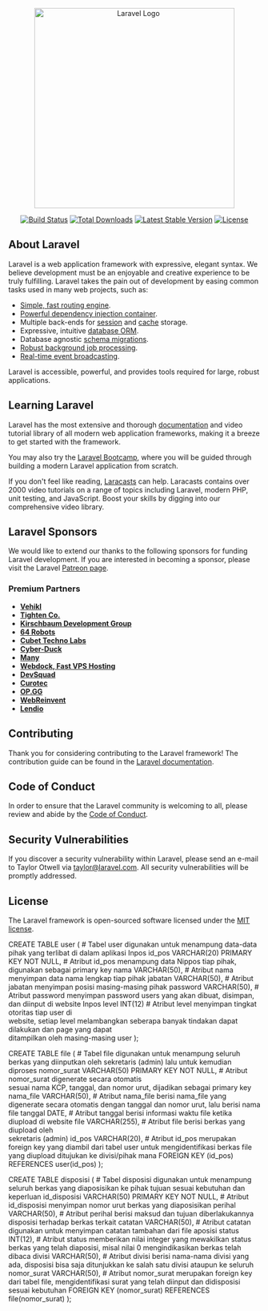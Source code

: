 <p align="center"><a href="https://laravel.com" target="_blank"><img src="https://raw.githubusercontent.com/laravel/art/master/logo-lockup/5%20SVG/2%20CMYK/1%20Full%20Color/laravel-logolockup-cmyk-red.svg" width="400" alt="Laravel Logo"></a></p>

<p align="center">
<a href="https://github.com/laravel/framework/actions"><img src="https://github.com/laravel/framework/workflows/tests/badge.svg" alt="Build Status"></a>
<a href="https://packagist.org/packages/laravel/framework"><img src="https://img.shields.io/packagist/dt/laravel/framework" alt="Total Downloads"></a>
<a href="https://packagist.org/packages/laravel/framework"><img src="https://img.shields.io/packagist/v/laravel/framework" alt="Latest Stable Version"></a>
<a href="https://packagist.org/packages/laravel/framework"><img src="https://img.shields.io/packagist/l/laravel/framework" alt="License"></a>
</p>

## About Laravel

Laravel is a web application framework with expressive, elegant syntax. We believe development must be an enjoyable and creative experience to be truly fulfilling. Laravel takes the pain out of development by easing common tasks used in many web projects, such as:

- [Simple, fast routing engine](https://laravel.com/docs/routing).
- [Powerful dependency injection container](https://laravel.com/docs/container).
- Multiple back-ends for [session](https://laravel.com/docs/session) and [cache](https://laravel.com/docs/cache) storage.
- Expressive, intuitive [database ORM](https://laravel.com/docs/eloquent).
- Database agnostic [schema migrations](https://laravel.com/docs/migrations).
- [Robust background job processing](https://laravel.com/docs/queues).
- [Real-time event broadcasting](https://laravel.com/docs/broadcasting).

Laravel is accessible, powerful, and provides tools required for large, robust applications.

## Learning Laravel

Laravel has the most extensive and thorough [documentation](https://laravel.com/docs) and video tutorial library of all modern web application frameworks, making it a breeze to get started with the framework.

You may also try the [Laravel Bootcamp](https://bootcamp.laravel.com), where you will be guided through building a modern Laravel application from scratch.

If you don't feel like reading, [Laracasts](https://laracasts.com) can help. Laracasts contains over 2000 video tutorials on a range of topics including Laravel, modern PHP, unit testing, and JavaScript. Boost your skills by digging into our comprehensive video library.

## Laravel Sponsors

We would like to extend our thanks to the following sponsors for funding Laravel development. If you are interested in becoming a sponsor, please visit the Laravel [Patreon page](https://patreon.com/taylorotwell).

### Premium Partners

- **[Vehikl](https://vehikl.com/)**
- **[Tighten Co.](https://tighten.co)**
- **[Kirschbaum Development Group](https://kirschbaumdevelopment.com)**
- **[64 Robots](https://64robots.com)**
- **[Cubet Techno Labs](https://cubettech.com)**
- **[Cyber-Duck](https://cyber-duck.co.uk)**
- **[Many](https://www.many.co.uk)**
- **[Webdock, Fast VPS Hosting](https://www.webdock.io/en)**
- **[DevSquad](https://devsquad.com)**
- **[Curotec](https://www.curotec.com/services/technologies/laravel/)**
- **[OP.GG](https://op.gg)**
- **[WebReinvent](https://webreinvent.com/?utm_source=laravel&utm_medium=github&utm_campaign=patreon-sponsors)**
- **[Lendio](https://lendio.com)**

## Contributing

Thank you for considering contributing to the Laravel framework! The contribution guide can be found in the [Laravel documentation](https://laravel.com/docs/contributions).

## Code of Conduct

In order to ensure that the Laravel community is welcoming to all, please review and abide by the [Code of Conduct](https://laravel.com/docs/contributions#code-of-conduct).

## Security Vulnerabilities

If you discover a security vulnerability within Laravel, please send an e-mail to Taylor Otwell via [taylor@laravel.com](mailto:taylor@laravel.com). All security vulnerabilities will be promptly addressed.

## License

The Laravel framework is open-sourced software licensed under the [MIT license](https://opensource.org/licenses/MIT).

CREATE TABLE user (                           # Tabel user digunakan untuk menampung data-data pihak 
                                                yang terlibat di dalam aplikasi Inpos
    id_pos VARCHAR(20) PRIMARY KEY NOT NULL,  # Atribut id_pos menampung data Nippos tiap pihak,    
                                                digunakan sebagai primary key
    nama VARCHAR(50),                         # Atribut nama menyimpan data nama lengkap tiap pihak
    jabatan VARCHAR(50),                      # Atribut jabatan menyimpan posisi masing-masing pihak
    password VARCHAR(50),                     # Atribut password menyimpan password users yang akan 
                                                dibuat, disimpan, dan diinput di website Inpos 
    level INT(12)                             # Atribut level menyimpan tingkat otoritas tiap user di   
                                                website, setiap level melambangkan seberapa banyak 
                                                tindakan dapat dilakukan dan page yang dapat       
                                                ditampilkan oleh masing-masing user
);

CREATE TABLE file (                                   # Tabel file digunakan untuk menampung seluruh 
                                                        berkas yang diinputkan oleh sekretaris (admin) 
                                                        lalu untuk kemudian diproses
    nomor_surat VARCHAR(50) PRIMARY KEY NOT NULL,     # Atribut nomor_surat digenerate secara otomatis  
                                                        sesuai nama KCP, tanggal, dan nomor urut, 
                                                        dijadikan sebagai primary key 
    nama_file VARCHAR(50),                            # Atribut nama_file berisi nama_file yang         
                                                        digenerate secara otomatis dengan tanggal dan 
                                                        nomor urut, lalu berisi nama file
    tanggal DATE,                                     # Atribut tanggal berisi informasi waktu file 
                                                        ketika diupload di website
    file VARCHAR(255),                                # Atribut file berisi berkas yang diupload oleh   
                                                        sekretaris (admin)
    id_pos VARCHAR(20),                               # Atribut id_pos merupakan foreign key yang diambil 
                                                        dari tabel user untuk mengidentifikasi berkas 
                                                        file yang diupload ditujukan ke divisi/pihak mana
    FOREIGN KEY (id_pos) REFERENCES user(id_pos)
);

CREATE TABLE disposisi (                                      # Tabel disposisi digunakan untuk menampung 
                                                                seluruh berkas yang diaposisikan ke pihak 
                                                                tujuan sesuai kebutuhan dan keperluan
    id_disposisi VARCHAR(50) PRIMARY KEY NOT NULL,            # Atribut id_disposisi menyimpan nomor urut 
                                                                berkas yang diaposisikan
    perihal VARCHAR(50),                                      # Atribut perihal berisi maksud dan tujuan 
                                                                diberlakukannya disposisi terhadap berkas 
                                                                terkait
    catatan VARCHAR(50),                                      # Atribut catatan digunakan untuk menyimpan 
                                                                catatan tambahan dari file aposisi
    status INT(12),                                           # Atribut status memberikan nilai integer 
                                                                yang mewakilkan status berkas yang telah 
                                                                diaposisi, misal nilai 0 mengindikasikan 
                                                                berkas telah dibaca
    divisi VARCHAR(50),                                       # Atribut divisi berisi nama-nama divisi 
                                                                yang ada, disposisi bisa saja ditunjukkan 
                                                                ke salah satu divisi ataupun ke seluruh
    nomor_surat VARCHAR(50),                                  # Atribut nomor_surat merupakan foreign key 
                                                                dari tabel file, mengidentifikasi surat 
                                                                yang telah diinput dan didisposisi sesuai 
                                                                kebutuhan
    FOREIGN KEY (nomor_surat) REFERENCES file(nomor_surat)
);